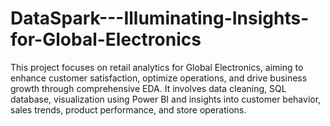 # DataSpark---Illuminating-Insights-for-Global-Electronics
This project focuses on retail analytics for Global Electronics, aiming to enhance customer satisfaction, optimize operations, and drive business growth through comprehensive EDA. It involves data cleaning, SQL database, visualization using Power BI and insights into customer behavior, sales trends, product performance, and store operations.
